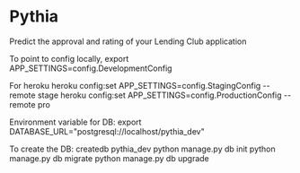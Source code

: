 # Pythia
Predict the approval and rating of your Lending Club application


To point to config locally,
export APP_SETTINGS=config.DevelopmentConfig

For heroku
heroku config:set APP_SETTINGS=config.StagingConfig --remote stage
heroku config:set APP_SETTINGS=config.ProductionConfig --remote pro


Environment variable for DB:
export DATABASE_URL="postgresql://localhost/pythia_dev"

To create the DB:
createdb pythia_dev
python manage.py db init
python manage.py db migrate
python manage.py db upgrade